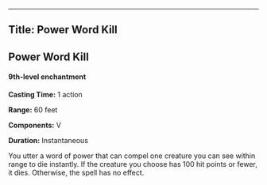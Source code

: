 -------------------------
Title: Power Word Kill
-------------------------

## Power Word Kill

#### 9th-level enchantment


**Casting Time:** 1 action 

**Range:** 60 feet 

**Components:** V 

**Duration:** Instantaneous


You utter a word of power that can compel one creature you can see
within range to die instantly. If the creature you choose has 100 hit
points or fewer, it dies. Otherwise, the spell has no effect.



